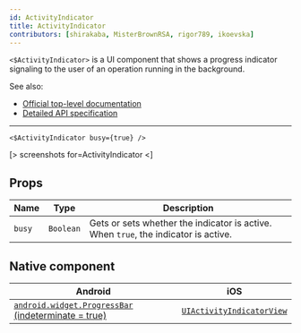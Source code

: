 ```yaml
---
id: ActivityIndicator
title: ActivityIndicator
contributors: [shirakaba, MisterBrownRSA, rigor789, ikoevska]
---
```


`<$ActivityIndicator>` is a UI component that shows a progress indicator signaling to the user of an operation running in the background.

See also:

* [Official top-level documentation](https://docs.nativescript.org/ui/components/activity-indicator)
* [Detailed API specification](https://docs.nativescript.org/api-reference/classes/_ui_activity_indicator_.activityindicator)

---

```tsx
<$ActivityIndicator busy={true} />
```

[> screenshots for=ActivityIndicator <]

## Props

| Name | Type | Description |
|------|------|-------------|
| `busy` | `Boolean` | Gets or sets whether the indicator is active. When `true`, the indicator is active.

## Native component

| Android | iOS |
|---------|-----|
| [`android.widget.ProgressBar` (indeterminate = true)](https://developer.android.com/reference/android/widget/ProgressBar.html)	| [`UIActivityIndicatorView`](https://developer.apple.com/documentation/uikit/uiactivityindicatorview)
